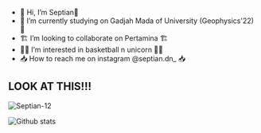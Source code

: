 - 👋 Hi, I’m Septian👋
- 🔭 I’m currently studying on Gadjah Mada of University (Geophysics'22) 🔭
- 🏗️ I’m looking to collaborate on Pertamina 🏗️
- 🏀🦄 I’m interested in basketball n unicorn 🦄🏀
- 📥 How to reach me on instagram @septian.dn_ 📥
## LOOK AT THIS!!!
<p align=left> <img src=https://komarev.com/ghpvc/?username=Septian-12 alt=Septian-12 /> </p>

![Github stats](https://github.com/Septian-12/Septian-12/assets/144183835/13221702-8c48-493a-a7af-fc8c8973226a)


<!---
Septian-12/Septian-12 is a ✨ special ✨ repository because its `README.md` (this file) appears on your GitHub profile.
You can click the Preview link to take a look at your changes.
--->
